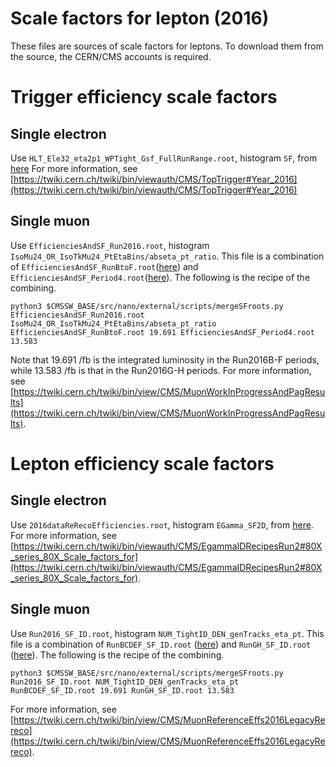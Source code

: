 # Scale factors for lepton (2016)

These files are sources of scale factors for leptons. To download them from the source, the CERN/CMS accounts is required.

# Trigger efficiency scale factors

## Single electron

Use `HLT_Ele32_eta2p1_WPTight_Gsf_FullRunRange.root`, histogram `SF`, from [here](https://twiki.cern.ch/twiki/pub/CMS/TopTrigger/HLT_Ele32_eta2p1_WPTight_Gsf_FullRunRange.root)
For more information, see [https://twiki.cern.ch/twiki/bin/viewauth/CMS/TopTrigger#Year_2016](https://twiki.cern.ch/twiki/bin/viewauth/CMS/TopTrigger#Year_2016)

## Single muon

Use `EfficienciesAndSF_Run2016.root`, histogram `IsoMu24_OR_IsoTkMu24_PtEtaBins/abseta_pt_ratio`.
This file is a combination of `EfficienciesAndSF_RunBtoF.root`([here](https://calderon.web.cern.ch/calderon/MuonPOG/2016dataReRecoEfficiencies/trigger/EfficienciesAndSF_RunBtoF.root)) and `EfficienciesAndSF_Period4.root`([here](https://calderon.web.cern.ch/calderon/MuonPOG/2016dataReRecoEfficiencies/trigger/EfficienciesAndSF_Period4.root)). The following is the recipe of the combining.

```
python3 $CMSSW_BASE/src/nano/external/scripts/mergeSFroots.py EfficienciesAndSF_Run2016.root IsoMu24_OR_IsoTkMu24_PtEtaBins/abseta_pt_ratio EfficienciesAndSF_RunBtoF.root 19.691 EfficienciesAndSF_Period4.root 13.583
```

Note that 19.691 /fb is the integrated luminosity in the Run2016B-F periods, while 13.583 /fb is that in the Run2016G-H periods.
For more information, see [https://twiki.cern.ch/twiki/bin/view/CMS/MuonWorkInProgressAndPagResults](https://twiki.cern.ch/twiki/bin/view/CMS/MuonWorkInProgressAndPagResults).

# Lepton efficiency scale factors

## Single electron

Use `2016dataReRecoEfficiencies.root`, histogram `EGamma_SF2D`, from [here](https://twiki.cern.ch/twiki/pub/CMS/EgammaIDRecipesRun2/2016LegacyReReco_ElectronTight.root).
For more information, see [https://twiki.cern.ch/twiki/bin/viewauth/CMS/EgammaIDRecipesRun2#80X_series_80X_Scale_factors_for](https://twiki.cern.ch/twiki/bin/viewauth/CMS/EgammaIDRecipesRun2#80X_series_80X_Scale_factors_for).

## Single muon

Use `Run2016_SF_ID.root`, histogram `NUM_TightID_DEN_genTracks_eta_pt`.
This file is a combination of `RunBCDEF_SF_ID.root` ([here](https://gitlab.cern.ch/cms-muonPOG/MuonReferenceEfficiencies/blob/master/EfficienciesStudies/2016_legacy_rereco/systematic/RunBCDEF_SF_ID.root)) and `RunGH_SF_ID.root` ([here](https://gitlab.cern.ch/cms-muonPOG/MuonReferenceEfficiencies/blob/master/EfficienciesStudies/2016_legacy_rereco/systematic/RunGH_SF_ID.root)). The following is the recipe of the combining.

```
python3 $CMSSW_BASE/src/nano/external/scripts/mergeSFroots.py Run2016_SF_ID.root NUM_TightID_DEN_genTracks_eta_pt RunBCDEF_SF_ID.root 19.691 RunGH_SF_ID.root 13.583
```

For more information, see [https://twiki.cern.ch/twiki/bin/view/CMS/MuonReferenceEffs2016LegacyRereco](https://twiki.cern.ch/twiki/bin/view/CMS/MuonReferenceEffs2016LegacyRereco).


